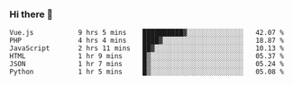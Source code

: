 ### Hi there 👋

<!--START_SECTION:waka-->

```text
Vue.js           9 hrs 5 mins    ██████████▓░░░░░░░░░░░░░░   42.07 %
PHP              4 hrs 4 mins    ████▓░░░░░░░░░░░░░░░░░░░░   18.87 %
JavaScript       2 hrs 11 mins   ██▓░░░░░░░░░░░░░░░░░░░░░░   10.13 %
HTML             1 hr 9 mins     █▒░░░░░░░░░░░░░░░░░░░░░░░   05.37 %
JSON             1 hr 7 mins     █▒░░░░░░░░░░░░░░░░░░░░░░░   05.24 %
Python           1 hr 5 mins     █▒░░░░░░░░░░░░░░░░░░░░░░░   05.08 %
```

<!--END_SECTION:waka-->

<!--
**Jonas-VanHaeken/Jonas-VanHaeken** is a ✨ _special_ ✨ repository because its `README.md` (this file) appears on your GitHub profile.

Here are some ideas to get you started:

- 🔭 I’m currently working on ...
- 🌱 I’m currently learning ...
- 👯 I’m looking to collaborate on ...
- 🤔 I’m looking for help with ...
- 💬 Ask me about ...
- 📫 How to reach me: ...
- 😄 Pronouns: ...
- ⚡ Fun fact: ...
-->
